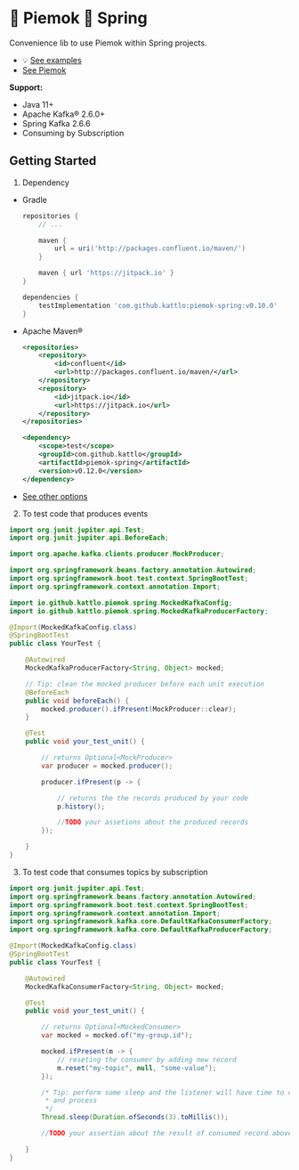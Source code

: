 # 🥧 Piemok 🥬 Spring

Convenience lib to use Piemok within Spring projects.

- 💡 [See examples](./examples)
- [See Piemok](https://github.com/kattlo/piemok)

__Support:__

- Java 11+
- Apache Kafka® 2.6.0+
- Spring Kafka 2.6.6
- Consuming by Subscription

## Getting Started

1. Dependency

  - Gradle
    ```groovy
    repositories {
        // ...

        maven {
            url = uri('http://packages.confluent.io/maven/')
        }

        maven { url 'https://jitpack.io' }
    }

    dependencies {
	    testImplementation 'com.github.kattlo:piemok-spring:v0.10.0'
	}

    ```

  - Apache Maven®
    ```xml
    <repositories>
		<repository>
		    <id>confluent</id>
		    <url>http://packages.confluent.io/maven/</url>
		</repository>
		<repository>
		    <id>jitpack.io</id>
		    <url>https://jitpack.io</url>
		</repository>
	</repositories>

	<dependency>
        <scope>test</scope>
	    <groupId>com.github.kattlo</groupId>
	    <artifactId>piemok-spring</artifactId>
	    <version>v0.12.0</version>
	</dependency>
    ```

  - [See other options](https://jitpack.io/#kattlo/piemok-spring)

2. To test code that produces events
```java
import org.junit.jupiter.api.Test;
import org.junit.jupiter.api.BeforeEach;

import org.apache.kafka.clients.producer.MockProducer;

import org.springframework.beans.factory.annotation.Autowired;
import org.springframework.boot.test.context.SpringBootTest;
import org.springframework.context.annotation.Import;

import io.github.kattlo.piemok.spring.MockedKafkaConfig;
import io.github.kattlo.piemok.spring.MockedKafkaProducerFactory;

@Import(MockedKafkaConfig.class)
@SpringBootTest
public class YourTest {

    @Autowired
    MockedKafkaProducerFactory<String, Object> mocked;

    // Tip: clean the mocked producer before each unit execution
    @BeforeEach
    public void beforeEach() {
        mocked.producer().ifPresent(MockProducer::clear);
    }

    @Test
    public void your_test_unit() {

        // returns Optional<MockProducer>
        var producer = mocked.producer();

        producer.ifPresent(p -> {

            // returns the the records produced by your code
            p.history();

            //TODO your assetions about the produced records
        });

    }
}

```

3. To test code that consumes topics by subscription
```java
import org.junit.jupiter.api.Test;
import org.springframework.beans.factory.annotation.Autowired;
import org.springframework.boot.test.context.SpringBootTest;
import org.springframework.context.annotation.Import;
import org.springframework.kafka.core.DefaultKafkaConsumerFactory;
import org.springframework.kafka.core.DefaultKafkaProducerFactory;

@Import(MockedKafkaConfig.class)
@SpringBootTest
public class YourTest {

    @Autowired
    MockedKafkaConsumerFactory<String, Object> mocked;

    @Test
    public void your_test_unit() {

        // returns Optional<MockedConsumer>
        var mocked = mocked.of("my-group.id");

        mocked.ifPresent(m -> {
            // reseting the consumer by adding new record
            m.reset("my-topic", null, "some-value");
        });

        /* Tip: perform some sleep and the listener will have time to consume
         * and process
         */
        Thread.sleep(Duration.ofSeconds(3).toMillis());

        //TODO your assertion about the result of consumed record above

    }
}
```
